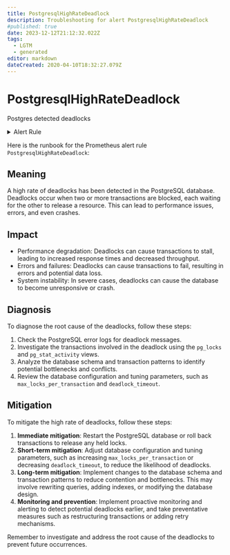 ```yaml
---
title: PostgresqlHighRateDeadlock
description: Troubleshooting for alert PostgresqlHighRateDeadlock
#published: true
date: 2023-12-12T21:12:32.022Z
tags: 
  - LGTM
  - generated
editor: markdown
dateCreated: 2020-04-10T18:32:27.079Z
---
```


# PostgresqlHighRateDeadlock

Postgres detected deadlocks

<details>
  <summary>Alert Rule</summary>

{{% rule "postgresql/postgres-exporter.yml" "PostgresqlHighRateDeadlock" %}}

{{% comment %}}

```yaml
alert: PostgresqlHighRateDeadlock
expr: increase(postgresql_errors_total{type="deadlock_detected"}[1m]) > 1
for: 0m
labels:
    severity: critical
annotations:
    summary: Postgresql high rate deadlock (instance {{ $labels.instance }})
    description: |-
        Postgres detected deadlocks
          VALUE = {{ $value }}
          LABELS = {{ $labels }}
    runbook: https://github.com/srerun/prometheus-alerts/blob/main/content/runbooks/postgres-exporter/PostgresqlHighRateDeadlock.md

```

{{% /comment %}}

</details>


Here is the runbook for the Prometheus alert rule `PostgresqlHighRateDeadlock`:

## Meaning

A high rate of deadlocks has been detected in the PostgreSQL database. Deadlocks occur when two or more transactions are blocked, each waiting for the other to release a resource. This can lead to performance issues, errors, and even crashes.

## Impact

* Performance degradation: Deadlocks can cause transactions to stall, leading to increased response times and decreased throughput.
* Errors and failures: Deadlocks can cause transactions to fail, resulting in errors and potential data loss.
* System instability: In severe cases, deadlocks can cause the database to become unresponsive or crash.

## Diagnosis

To diagnose the root cause of the deadlocks, follow these steps:

1. Check the PostgreSQL error logs for deadlock messages.
2. Investigate the transactions involved in the deadlock using the `pg_locks` and `pg_stat_activity` views.
3. Analyze the database schema and transaction patterns to identify potential bottlenecks and conflicts.
4. Review the database configuration and tuning parameters, such as `max_locks_per_transaction` and `deadlock_timeout`.

## Mitigation

To mitigate the high rate of deadlocks, follow these steps:

1. **Immediate mitigation**: Restart the PostgreSQL database or roll back transactions to release any held locks.
2. **Short-term mitigation**: Adjust database configuration and tuning parameters, such as increasing `max_locks_per_transaction` or decreasing `deadlock_timeout`, to reduce the likelihood of deadlocks.
3. **Long-term mitigation**: Implement changes to the database schema and transaction patterns to reduce contention and bottlenecks. This may involve rewriting queries, adding indexes, or modifying the database design.
4. **Monitoring and prevention**: Implement proactive monitoring and alerting to detect potential deadlocks earlier, and take preventative measures such as restructuring transactions or adding retry mechanisms.

Remember to investigate and address the root cause of the deadlocks to prevent future occurrences.